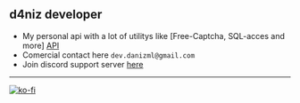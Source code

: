 ## d4niz developer

* My personal api with a lot of utilitys like [Free-Captcha, SQL-acces and more] [API](https://d4niz.dev/)
* Comercial contact here `dev.danizml@gmail.com`
* Join discord support server [here](https://discord.gg/KWGWEA49ct)

---

[![ko-fi](https://ko-fi.com/img/githubbutton_sm.svg)](https://ko-fi.com/O4O2FXPSU)
